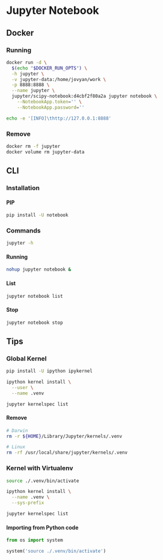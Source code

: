 # Jupyter Notebook

## Docker

### Running

```sh
docker run -d \
  $(echo "$DOCKER_RUN_OPTS") \
  -h jupyter \
  -v jupyter-data:/home/jovyan/work \
  -p 8888:8888 \
  --name jupyter \
  jupyter/scipy-notebook:d4cbf2f80a2a jupyter notebook \
    --NotebookApp.token='' \
    --NotebookApp.password=''
```

```sh
echo -e '[INFO]\thttp://127.0.0.1:8888'
```

### Remove

```sh
docker rm -f jupyter
docker volume rm jupyter-data
```

## CLI

### Installation

#### PIP

```sh
pip install -U notebook
```

### Commands

```sh
jupyter -h
```

#### Running

```sh
nohup jupyter notebook &
```

#### List

```sh
jupyter notebook list
```

#### Stop

```sh
jupyter notebook stop
```

## Tips

### Global Kernel

```sh
pip install -U ipython ipykernel
```

```sh
ipython kernel install \
  --user \
  --name .venv
```

```sh
jupyter kernelspec list
```

#### Remove

```sh
# Darwin
rm -r ${HOME}/Library/Jupyter/kernels/.venv

# Linux
rm -rf /usr/local/share/jupyter/kernels/.venv
```

### Kernel with Virtualenv

```sh
source ./.venv/bin/activate
```

```sh
ipython kernel install \
  --name .venv \
  --sys-prefix
```

```sh
jupyter kernelspec list
```

#### Importing from Python code

```py
from os import system

system('source ./.venv/bin/activate')
```
